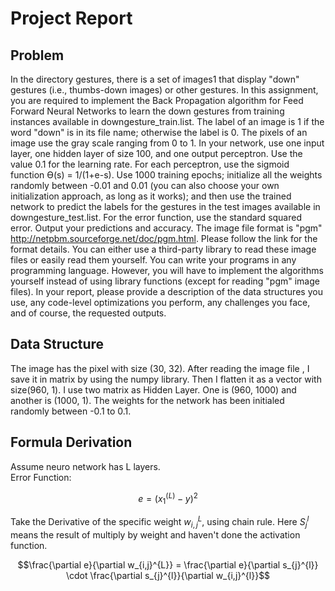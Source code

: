 # Project Report
## Problem
In the directory gestures, there is a set of images1 that display "down" gestures (i.e., thumbs-down images) or other gestures. In this assignment, you are required to implement the Back Propagation algorithm for Feed Forward Neural Networks to learn the down gestures from training instances available in downgesture_train.list. The label of an image is 1 if the word "down" is in its file name; otherwise the label is 0. The pixels of an image use the gray scale ranging from 0 to 1. In your network, use one input layer, one hidden layer of size 100, and one output perceptron. Use the value 0.1 for the learning rate. For each perceptron, use the sigmoid function Ɵ(s) = 1/(1+e-s). Use 1000 training epochs; initialize all the weights randomly between -0.01 and 0.01 (you can also choose your own initialization approach, as long as it works); and then use the trained network to predict the labels for the gestures in the test images available in downgesture_test.list. For the error function, use the standard squared error. Output your predictions and accuracy.
The image file format is "pgm" <http://netpbm.sourceforge.net/doc/pgm.html>. Please follow the link for the format details. You can either use a third-party library to read these image files or easily read them yourself.
You can write your programs in any programming language. However, you will have to implement the algorithms yourself instead of using library functions (except for reading "pgm" image files). In your report, please provide a description of the data structures you use, any code-level optimizations you perform, any challenges you face, and of course, the requested outputs.
## Data Structure
The image has the pixel with size (30, 32). After reading the image file , 
I save it in matrix by using the numpy library. Then I flatten it as a vector with size(960, 1).
I use two matrix as Hidden Layer. One is (960, 1000) and another is (1000, 1). The weights for the network has been initialed randomly between -0.1 to 0.1.

## Formula Derivation
Assume neuro network has L layers.  
Error Function:
```math
e = \left(x_1^{(L)} - y\right)^2
```
Take the Derivative of the specific weight $w_{i,j}^{L}$, using chain rule. Here $S_j^{l}$ means the result of multiply by weight and haven't done the activation function. 
```math
\frac{\partial e}{\partial w_{i,j}^{L}} = \frac{\partial e}{\partial s_{j}^{l}} \cdot \frac{\partial s_{j}^{l}}{\partial w_{i,j}^{l}}
```